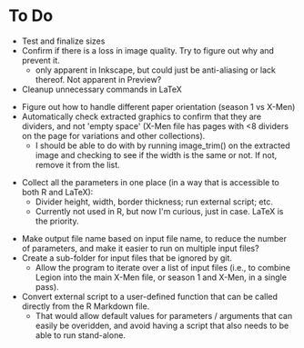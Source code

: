 # To Do

* Test and finalize sizes
* Confirm if there is a loss in image quality.  Try to figure out why and prevent it.
  - only apparent in Inkscape, but could just be anti-aliasing or lack thereof.  Not apparent in Preview?
* Cleanup unnecessary commands in LaTeX
+ Figure out how to handle different paper orientation (season 1 vs X-Men)
+ Automatically check extracted graphics to confirm that they are dividers, and not 'empty space' (X-Men file has pages with <8 dividers on the page for variations and other collections).
  - I should be able to do with by running image_trim() on the extracted image and checking to see if the width is the same or not.  If not, remove it from the list.
* Collect all the parameters in one place (in a way that is accessible to both R and LaTeX): 
  - Divider height, width, border thickness; run external script; etc.
  - Currently not used in R, but now I'm curious, just in case.  LaTeX is the priority.
+ Make output file name based on input file name, to reduce the number of parameters, and make it easier to run on multiple input files?
+ Create a sub-folder for input files that be ignored by git.
    + Allow the program to iterate over a list of input files (i.e., to combine Legion into the main X-Men file, or season 1 and X-Men, in a single pass).
+ Convert external script to a user-defined function that can be called directly from the R Markdown file.
  - That would allow default values for parameters / arguments that can easily be overidden, and avoid having a script that also needs to be able to run stand-alone.
